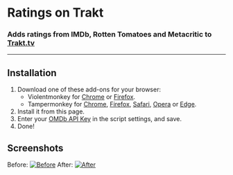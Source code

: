 <h1>Ratings on Trakt</h1>
<h3>Adds ratings from IMDb, Rotten Tomatoes and Metacritic to <a href="https://trakt.tv/">Trakt.tv</a></h3>
<hr>
<h2>Installation</h2>
<ol>
    <li>Download one of these add-ons for your browser:
        <ul>
            <li>Violentmonkey for <a href="https://chrome.google.com/webstore/detail/violent-monkey/jinjaccalgkegednnccohejagnlnfdag">Chrome</a> or <a href="https://addons.mozilla.org/firefox/addon/violentmonkey/">Firefox</a>.</li>
            <li>Tampermonkey for <a href="https://chrome.google.com/webstore/detail/tampermonkey/dhdgffkkebhmkfjojejmpbldmpobfkfo">Chrome</a>, <a href="https://addons.mozilla.org/en-US/firefox/addon/tampermonkey/">Firefox</a>, <a href="https://safari-extensions.apple.com/details/?id=net.tampermonkey.safari-G3XV72R5TC">Safari</a>, <a href="https://addons.opera.com/en/extensions/details/tampermonkey-beta/">Opera</a> or <a href="https://www.microsoft.com/store/apps/9NBLGGH5162S">Edge</a>.</li>
        </ul>
    </li>
    <li>Install it from this page.</li>
    <li>Enter your <a href="https://www.omdbapi.com/apikey.aspx">OMDb API Key</a> in the script settings, and save.</li>
    <li>Done!</li>
</ol>
<h2>Screenshots</h2>
<caption>Before:</caption>
<a href="#"><img alt="Before" title="Before" src="https://i.imgur.com/2cFZHL5.png"></a>
<caption>After:</caption>
<a href="#"><img alt="After" title="After" src="https://i.imgur.com/cSiRt7P.png"></a>
